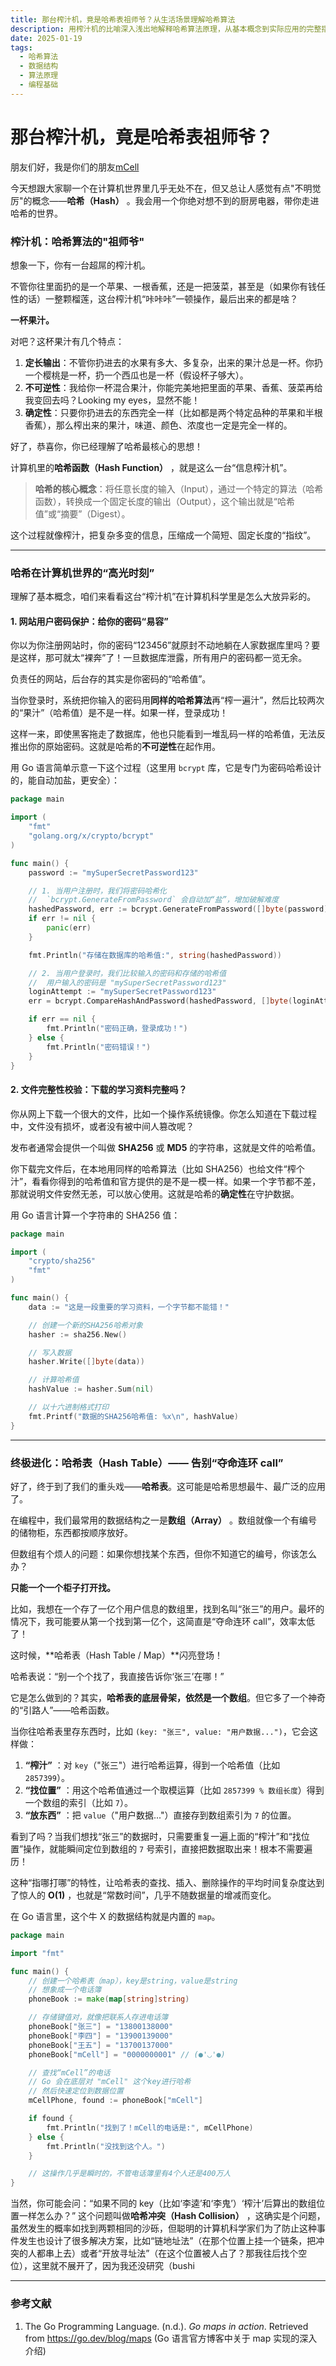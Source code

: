 ```yaml
---
title: 那台榨汁机，竟是哈希表祖师爷？从生活场景理解哈希算法
description: 用榨汁机的比喻深入浅出地解释哈希算法原理，从基本概念到实际应用的完整指南
date: 2025-01-19
tags: 
  - 哈希算法
  - 数据结构
  - 算法原理
  - 编程基础
---
```


# 那台榨汁机，竟是哈希表祖师爷？

朋友们好，我是你们的朋友[mCell](https://mcell.top)

今天想跟大家聊一个在计算机世界里几乎无处不在，但又总让人感觉有点"不明觉厉"的概念——**哈希（Hash）** 。我会用一个你绝对想不到的厨房电器，带你走进哈希的世界。

### 榨汁机：哈希算法的"祖师爷"

想象一下，你有一台超屌的榨汁机。

不管你往里面扔的是一个苹果、一根香蕉，还是一把菠菜，甚至是（如果你有钱任性的话）一整颗榴莲，这台榨汁机“咔咔咔”一顿操作，最后出来的都是啥？

**一杯果汁。**

对吧？这杯果汁有几个特点：

1.  **定长输出**：不管你扔进去的水果有多大、多复杂，出来的果汁总是一杯。你扔一个樱桃是一杯，扔一个西瓜也是一杯（假设杯子够大）。
1.  **不可逆性**：我给你一杯混合果汁，你能完美地把里面的苹果、香蕉、菠菜再给我变回去吗？Looking my eyes，显然不能！
1.  **确定性**：只要你扔进去的东西完全一样（比如都是两个特定品种的苹果和半根香蕉），那么榨出来的果汁，味道、颜色、浓度也一定是完全一样的。

好了，恭喜你，你已经理解了哈希最核心的思想！

计算机里的**哈希函数（Hash Function）** ，就是这么一台“信息榨汁机”。

> **哈希的核心概念**：将任意长度的输入（Input），通过一个特定的算法（哈希函数），转换成一个固定长度的输出（Output），这个输出就是“哈希值”或“摘要”（Digest）。

这个过程就像榨汁，把复杂多变的信息，压缩成一个简短、固定长度的“指纹”。

---

### 哈希在计算机世界的“高光时刻”

理解了基本概念，咱们来看看这台“榨汁机”在计算机科学里是怎么大放异彩的。

#### 1. 网站用户密码保护：给你的密码“易容”

你以为你注册网站时，你的密码“123456”就原封不动地躺在人家数据库里吗？要是这样，那可就太“裸奔”了！一旦数据库泄露，所有用户的密码都一览无余。

负责任的网站，后台存的其实是你密码的“哈希值”。

当你登录时，系统把你输入的密码用**同样的哈希算法**再“榨一遍汁”，然后比较两次的“果汁”（哈希值）是不是一样。如果一样，登录成功！

这样一来，即使黑客拖走了数据库，他也只能看到一堆乱码一样的哈希值，无法反推出你的原始密码。这就是哈希的**不可逆性**在起作用。

用 Go 语言简单示意一下这个过程（这里用 `bcrypt` 库，它是专门为密码哈希设计的，能自动加盐，更安全）：

```go
package main

import (
	"fmt"
	"golang.org/x/crypto/bcrypt"
)

func main() {
	password := "mySuperSecretPassword123"

	// 1. 当用户注册时，我们将密码哈希化
	//  `bcrypt.GenerateFromPassword` 会自动加“盐”，增加破解难度
	hashedPassword, err := bcrypt.GenerateFromPassword([]byte(password), bcrypt.DefaultCost)
	if err != nil {
		panic(err)
	}

	fmt.Println("存储在数据库的哈希值:", string(hashedPassword))

	// 2. 当用户登录时，我们比较输入的密码和存储的哈希值
	//  用户输入的密码是 "mySuperSecretPassword123"
	loginAttempt := "mySuperSecretPassword123"
	err = bcrypt.CompareHashAndPassword(hashedPassword, []byte(loginAttempt))

	if err == nil {
		fmt.Println("密码正确，登录成功！")
	} else {
		fmt.Println("密码错误！")
	}
}
```

#### 2. 文件完整性校验：下载的学习资料完整吗？

你从网上下载一个很大的文件，比如一个操作系统镜像。你怎么知道在下载过程中，文件没有损坏，或者没有被中间人篡改呢？

发布者通常会提供一个叫做 **SHA256** 或 **MD5** 的字符串，这就是文件的哈希值。

你下载完文件后，在本地用同样的哈希算法（比如 SHA256）也给文件“榨个汁”，看看你得到的哈希值和官方提供的是不是一模一样。如果一个字节都不差，那就说明文件安然无恙，可以放心使用。这就是哈希的**确定性**在守护数据。

用 Go 语言计算一个字符串的 SHA256 值：

```go
package main

import (
	"crypto/sha256"
	"fmt"
)

func main() {
	data := "这是一段重要的学习资料，一个字节都不能错！"

	// 创建一个新的SHA256哈希对象
	hasher := sha256.New()

	// 写入数据
	hasher.Write([]byte(data))

	// 计算哈希值
	hashValue := hasher.Sum(nil)

	// 以十六进制格式打印
	fmt.Printf("数据的SHA256哈希值: %x\n", hashValue)
}
```

---

### 终极进化：哈希表（Hash Table）—— 告别“夺命连环 call”

好了，终于到了我们的重头戏——**哈希表**。这可能是哈希思想最牛、最广泛的应用了。

在编程中，我们最常用的数据结构之一是**数组（Array）** 。数组就像一个有编号的储物柜，东西都按顺序放好。

但数组有个烦人的问题：如果你想找某个东西，但你不知道它的编号，你该怎么办？

**只能一个一个柜子打开找。**

比如，我想在一个存了一亿个用户信息的数组里，找到名叫“张三”的用户。最坏的情况下，我可能要从第一个找到第一亿个，这简直是“夺命连环 call”，效率太低了！

这时候，**哈希表（Hash Table / Map）**闪亮登场！

哈希表说：“别一个个找了，我直接告诉你‘张三’在哪！”

它是怎么做到的？其实，**哈希表的底层骨架，依然是一个数组**。但它多了一个神奇的“引路人”——哈希函数。

当你往哈希表里存东西时，比如 `(key: "张三", value: "用户数据...")`，它会这样做：

1.  **“榨汁”** ：对 `key`（"张三"）进行哈希运算，得到一个哈希值（比如 `2857399`）。
2.  **“找位置”** ：用这个哈希值通过一个取模运算（比如 `2857399 % 数组长度`）得到一个数组的索引（比如 `7`）。
3.  **“放东西”** ：把 `value`（"用户数据..."）直接存到数组索引为 `7` 的位置。

看到了吗？当我们想找“张三”的数据时，只需要重复一遍上面的“榨汁”和“找位置”操作，就能瞬间定位到数组的 `7` 号索引，直接把数据取出来！根本不需要遍历！

这种“指哪打哪”的特性，让哈希表的查找、插入、删除操作的平均时间复杂度达到了惊人的 **O(1)** ，也就是“常数时间”，几乎不随数据量的增减而变化。

在 Go 语言里，这个牛 X 的数据结构就是内置的 `map`。

```go
package main

import "fmt"

func main() {
	// 创建一个哈希表（map），key是string，value是string
	// 想象成一个电话簿
	phoneBook := make(map[string]string)

	// 存储键值对，就像把联系人存进电话簿
	phoneBook["张三"] = "13800138000"
	phoneBook["李四"] = "13900139000"
	phoneBook["王五"] = "13700137000"
	phoneBook["mCell"] = "0000000001" // (●'◡'●)

	// 查找“mCell”的电话
	// Go 会在底层对 "mCell" 这个key进行哈希
	// 然后快速定位到数据位置
	mCellPhone, found := phoneBook["mCell"]

	if found {
		fmt.Println("找到了！mCell的电话是:", mCellPhone)
	} else {
		fmt.Println("没找到这个人。")
	}

    // 这操作几乎是瞬时的，不管电话簿里有4个人还是400万人
}
```

当然，你可能会问：“如果不同的 key（比如‘李逵’和‘李鬼’）‘榨汁’后算出的数组位置一样怎么办？” 这个问题叫做**哈希冲突（Hash Collision）** ，这确实是个问题，虽然发生的概率如找到两颗相同的沙砾，但聪明的计算机科学家们为了防止这种事件发生也设计了很多解决方案，比如“链地址法”（在那个位置上挂一个链条，把冲突的人都串上去）或者“开放寻址法”（在这个位置被人占了？那我往后找个空位），这里就不展开了，因为我还没研究（bushi

---

### 参考文献

1.  The Go Programming Language. (n.d.). _Go maps in action_. Retrieved from <https://go.dev/blog/maps> (Go 语言官方博客中关于 map 实现的深入介绍)
